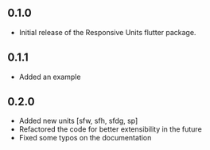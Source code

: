 ## 0.1.0
- Initial release of the Responsive Units flutter package.

## 0.1.1
- Added an example

## 0.2.0
- Added new units [sfw, sfh, sfdg, sp]
- Refactored the code for better extensibility in the future
- Fixed some typos on the documentation